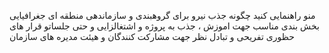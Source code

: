 منو راهنمایی کنید چگونه جذب نیرو برای گروهبندی و سازماندهی منطقه ای جغرافیایی بخش بندی مناسب جهت اموزش ، جذب به پروژه و اشتغالزایی و حتی جلساتو قرار های حظوری تفریحی و تبادل نظر جهت مشارکت کنندگان و هیئت مدیره های سازمان 